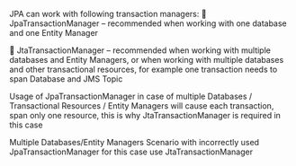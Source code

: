 JPA can work with following transaction managers:
 JpaTransactionManager – recommended when working with one database and one Entity
Manager

 JtaTransactionManager – recommended when working with multiple databases and Entity
Managers, or when working with multiple databases and other transactional resources, for example
one transaction needs to span Database and JMS Topic

Usage of JpaTransactionManager in case of multiple Databases / Transactional Resources / Entity
Managers will cause each transaction, span only one resource, this is why JtaTransactionManager is
required in this case

Multiple Databases/Entity Managers Scenario with incorrectly used JpaTransactionManager
for this case use JtaTransactionManager
